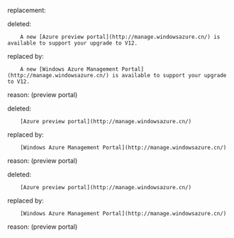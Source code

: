 replacement:

deleted:

		A new [Azure preview portal](http://manage.windowsazure.cn/) is available to support your upgrade to V12.

replaced by:

		A new [Windows Azure Management Portal](http://manage.windowsazure.cn/) is available to support your upgrade to V12.

reason: (preview portal)

deleted:

		[Azure preview portal](http://manage.windowsazure.cn/)

replaced by:

		[Windows Azure Management Portal](http://manage.windowsazure.cn/)

reason: (preview portal)

deleted:

		[Azure preview portal](http://manage.windowsazure.cn/)

replaced by:

		[Windows Azure Management Portal](http://manage.windowsazure.cn/)

reason: (preview portal)

